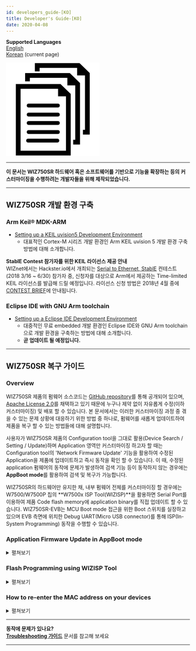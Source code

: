 ```yaml
---
id: developers_guide-[KO]
title: Developer's Guide-[KO]
date: 2020-04-08
---
```


**Supported Languages**  
[English](developers_guide-[EN])  
[Korean](developers_guide-[KO]) (current page)

![](/img/products/wiz750sr/docs_icon.png)

-----

**이 문서는 WIZ750SR 하드웨어 혹은 소프트웨어를 기반으로 기능을 확장하는 등의 커스터마이징을 수행하려는 개발자들을 위해 제작되었습니다.**

-----

## WIZ750SR 개발 환경 구축

### Arm Keil® MDK-ARM

  - [Setting up a KEIL uvision5 Development Environment](mdk-arm)
      - 대표적인 Cortex-M 시리즈 개발 환경인 Arm KEIL uvision 5 개발 환경 구축 방법에 대해 소개합니다.

**StablE Contest 참가자를 위한 KEIL 라이선스 제공 안내**  
WIZnet에서는 Hackster.io에서 개최되는 [Serial to Ethernet, StablE](https://www.hackster.io/contests/wiznet) 컨테스트(2018 3/16 \~ 6/30) 참가자 중, 신청자를 대상으로 Arm에서 제공하는 Time-limited KEIL 라이선스를 발급해 드릴 예정입니다. 라이선스 신청 방법은 2018년 4월 중에 [CONTEST BRIEF](https://www.hackster.io/contests/wiznet)에 안내됩니다.

### Eclipse IDE with GNU Arm toolchain

  - [Setting up a Eclipse IDE Development Environment](/img/products/wiz750sr/developers/eclipse/en) 
      - 대중적인 무료 embedded 개발 환경인 Eclipse IDE와 GNU Arm toolchain으로 개발 환경을 구축하는 방법에 대해 소개합니다.
      - **곧 업데이트 될 예정입니다.**

-----

## WIZ750SR 복구 가이드

### Overview

WIZ750SR 제품의 펌웨어 소스코드는 [GitHub repository](https://github.com/Wiznet/WIZ750SR)를 통해 공개되어 있으며, [Apache License 2.0](https://github.com/Wiznet/WIZ750SR/blob/master/LICENSE)를 채택하고 있기 때문에 누구나 제약 없이 자유롭게 수정(이하 커스터마이징) 및 배포 할 수 있습니다. 본 문서에서는 이러한 커스터마이징 과정 중 겪을 수 있는 문제 상황에 대응하기 위한 방법 중 하나로, 펌웨어를 새롭게 업데이트하여 제품을 복구 할 수 있는 방법들에 대해 설명합니다.

사용자가 WIZ750SR 제품의 Configuration tool을 그대로 활용(Device Search / Setting / Update)하며 Application 영역만 커스터마이징 하고자 할 때는 Configuration tool의 'Network Firmware Update' 기능을 활용하여 수정된 Application을 제품에 업데이트하고 즉시 동작을 확인 할 수 있습니다. 이 때, 수정된 application 펌웨어의 동작에 문제가 발생하여 검색 기능 등이 동작하지 않는 경우에는 **AppBoot mode**를 활용하여 검색 및 복구가 가능합니다.

WIZ750SR의 하드웨어만 유지한 채, 내부 펌웨어 전체를 커스터마이징 할 경우에는 W7500/W7500P 칩의 **W7500x ISP Tool(WIZISP)**을 활용하면 Serial Port를 이용하여 제품 Code flash memory에 application binary를 직접 업데이트 할 수 있습니다. WIZ750SR-EVB는 MCU Boot mode 접근을 위한 Boot 스위치를 실장하고 있으며 EVB 측면에 위치한 Debug UART(Micro USB connector)를 통해 ISP(In-System Programming) 동작을 수행할 수 있습니다.

### Application Firmware Update in AppBoot mode

<details>
<summary>펼쳐보기</summary>

수정된 Application 펌웨어가 정상적으로 동작하지 않을 경우, WIZ750SR 제품을 AppBoot mode로 부팅하여
복구할 수 있습니다. AppBoot 영역은 WIZ750SR 장치 Application의 펌웨어 업데이트와 복구 등을
지원하기 위해 준비된 것으로, Code flash memory의 **초기 28KB 부분(0x0000\_0000 \~
0x0000\_6FFF)**에 위치하여 다음 기능을 수행할 수 있도록 디자인 되었습니다.

  - **Configuration tool을 이용한 장치 검색 기능**
  - **장치의 설정 값 변경 및 저장 기능**
      - Factory reset 기능 포함
  - **Application 영역 펌웨어의 네트워크 업데이트 기능**

따라서, 사용자 목적에 맞춰 수정된 Application 펌웨어에 오류가 있는 등의 이유로 인해 정상적인 동작이 이루어지지 않을
경우에도 AppBoot 모드를 활용하면 Configurtation tool로 제품을 검색하고 새로운 펌웨어를 업데이트 하는
것이 가능합니다. WIZ750SR-EVB를 활용할 경우, EVB 보드의 AppBoot 스위치를 'Boot'에 위치 시킨 후
Reboot를 수행하면 AppBoot 모드로 접근할 수 있습니다.

다음 단계를 따라 AppBoot mode를 이용한 네트워크 펌웨어 업데이트를 수행 할 수 있습니다. (WIZ750SR-EVB
Rev1.0 기준)

** 1. WIZ750SR을 AppBoot 모드로 전환 **

  - WIZ750SR-EVB의 'App\_Boot' 스위치를 'Boot'로 변경한 후 장치를 Reboot하면 AppBoot
    모드가 활성화 됩니다.
  - 성공적으로 AppBoot 모드가 활성화 되면 모듈의 Status LED가 빠르게 번갈아 점멸합니다.

![](/img/products/wiz750sr/developers/wiz750sr-evb-appboot-boxxx.png)

** 2. Configuration Tool을 이용하여 제품 검색 **

  - WIZnet-S2E-Tool-GUI(Configuration tool for WIZ750SR series)로 장치
    검색(Search)을 수행합니다.
  - Configuration tool을 이용한 장치의 검색과 펌웨어 업데이트는 TCP/IP 네트워크를 통해 이루어지므로,
    사용자 PC와 Device는 서로 네트워킹이 가능하여야 합니다.
  - 장치가 AppBoot 모드인 경우, 검색된 장치의 status가 'BOOT'로 표시됩니다.

![](/img/products/wiz750sr/developers/configtool-status-boot-box.png)

** 3. 장치에 새로운 펌웨어 업데이트 **

  - Configuration tool의 펌웨어 업데이트(Upload) 버튼을 눌러 새로운 펌웨어를 선택한 후 'Open'을
    누릅니다.
      - 최신 버전의 Configuration tool은 [WIZnet-S2E-Tool-GUI GitHub
        repository](https://github.com/Wiznet/WIZnet-S2E-Tool-GUI/releases)에서
        다운로드 할 수 있습니다.
  - 해당 과정은 일반적인 application 펌웨어 업데이트 과정과 동일합니다.

** 4. 장치를 Application 동작 모드로 전환 **

  - WIZ750SR-EVB의 'App\_Boot' 스위치를 'Normal'로 변경한 후 장치를 Reboot합니다.
  - 이제 사용자의 application 펌웨어가 동작하는 것을 확인할 수 있습니다.

</details>

### Flash Programming using WIZISP Tool

<details>
<summary>펼쳐보기</summary>

사용자는 ISP Tool을 사용하여 WIZ750SR의 전체(App+Boot) 펌웨어 업데이트를 진행할 수 있습니다.

:::note
[Go to ISP tool manual & Program
download](/img/products/w7500/documents/appnote/isptool)  
:::

먼저, Micro USB type B 케이블을 이용하여 PC와 장치를 연결합니다.

장치관리자를 열어 인식된 시리얼 포트 번호를 확인합니다.  
('Silicon Labs CP210x USB to UART Bridge(COMX)')

![장치관리자 포트 확인](/img/products/wiz750sr/developerguide/dev_manager.png)

:::note
디바이스 드라이버가 자동으로 설치되지 않는 경우 아래 링크에서 테스트
환경에 맞는 드라이버를 다운받아 설치합니다.

[CP210x Driver download
page](https://www.silabs.com/products/development-tools/software/usb-to-uart-bridge-vcp-drivers)
:::

**1. WIZ750SR을 Boot 모드로 전환**

\- WIZ750SR-EVB의 'Boot' 스위치를 'Boot'로 변경한 후 장치를 Reboot하면 Boot 모드로 전환됩니다.
Boot 모드 활성화 상태에서는 모듈의 Link LED(blue)가 꺼집니다.

![](/img/products/wiz750sr/developerguide/boot_sw.png)

**2. 펌웨어 업데이트**

W7500 ISP 프로그램을 실행합니다.

  - 'Step 1 - Serial Option' 부분의 시리얼 포트와 Baud rate를 설정합니다. (default:
    115200)
  - 'Open' 버튼을 클릭하여 포트를 오픈하고, 하단 상태 바의 Serial open complete 메시지를 확인합니다.

![](/img/products/wiz750sr/developers/fwupdate-wizisp/isp_tool-1-201807.png)

  - **'Step 2 - Erase' 설정에서 'Erase All Code Memory'을 선택합니다.**

![](/img/products/wiz750sr/developers/fwupdate-wizisp/isp_tool-2-201807.png)

:::note
**'Erase All Data/Code Memory' 옵션으로
진행할 경우 Mac address를 포함한 모든 데이터가 초기화됩니다.**
:::

  - Browse 버튼을 눌러 업데이트 할 바이너리 파일을 선택합니다.
  - ISP Start 버튼을 눌러 firmware writing을 시작합니다.

![](/img/products/wiz750sr/developerguide/processing.png)

  - 펌웨어 업데이트가 완료되면 Download Complete라는 메시지와 함께 팝업창이 나타납니다.

![](/img/products/wiz750sr/developerguide/complete.png)

업데이트가 완료되면 Link LED가 켜집니다.

'Boot' 스위치를 'Normal'로 변경한 후 Reboot 하여 펌웨어 업데이트를 완료합니다.

</details>

### How to re-enter the MAC address on your devices

<details>
<summary>펼쳐보기</summary>

만약 실수로 WIZISP 프로그램을 이용한 펌웨어 프로그래밍 중 'Erase Data Block All Code Block'
Erase 옵션이 선택된 경우, Data flash block에 위치한 MAC 주소 및 제품 설정 정보가 삭제됩니다. 이 때,
MAC 주소는 다음 과정을 통해 재입력 할 수 있습니다.

:::note
[Download the WizMACTool
Program](/img/products/wiz750sr/developers/restore-mac/wizmactool_v20151127.zip)  
:::

MAC 주소 재 입력 과정은 WIZ750SR의 Debug UART (ISP port)를 통해 이루어집니다. 따라서 Windows
장치관리자를 통해 'Silicon Labs CP210x USB to UART Bridge (COMX)'의 COM port
번호를 확인하시기 바랍니다.

![Device
Manager](/img/products/wiz750sr/developerguide/isptool/en_device_manager.png)

:::note
디바이스 드라이버가 자동으로 설치되지 않는 경우 아래 링크에서 테스트
환경에 맞는 드라이버를 다운받아 설치합니다. [CP210x Driver download
page](https://www.silabs.com/products/development-tools/software/usb-to-uart-bridge-vcp-drivers)
:::

**1. WIZ750SR을 Normal 모드로 전환**

  - WIZ750SR-EVB의 모든 slide switch를 'normal'로 변경 한 후 장치를 Reboot 합니다.

![](/img/products/wiz750sr/developers/restore-mac/wiz750sr-evb-switch_normal.png)

**2. WizMACTool 프로그램 실행**

**3. 아래와 같이 프로그램 설정**

  - 확인한 시리얼 설정 적용(baud rate: 115200) 후 Open 버튼을 눌러 포트 오픈
  - 제품에 입력할 MAC 주소를 colon(:)과 함께 입력
  - 'For Writing WIZ107SR MAC' 옵션 체크(WIZ750SR과 호환)

![](/img/products/wiz750sr/developers/restore-mac/wiz750sr-wizmactool-1.png)

**4. 'Write MAC' 버튼을 눌러 입력**

**5. 완료**

  - MAC 주소가 성공적으로 입력될 경우, 하단 Serial terminal을 통해 장치에 입력된 MAC 주소 정보를 확인 할
    수 있습니다.

![](/img/products/wiz750sr/developers/restore-mac/wiz750sr-wizmactool-2.png)

</details>

-----

**동작에 문제가 있나요?**  
**[Troubleshooting 가이드](trouble_shooting-[KO])** 문서를 참고해 보세요

-----
